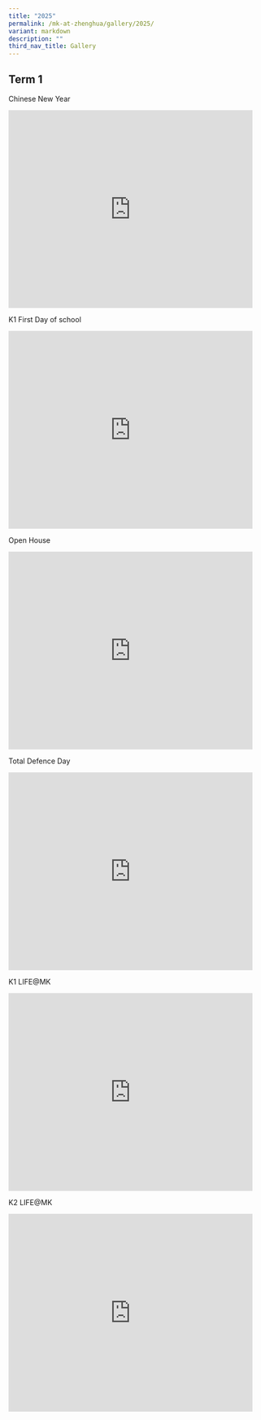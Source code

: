 ```yaml
---
title: "2025"
permalink: /mk-at-zhenghua/gallery/2025/
variant: markdown
description: ""
third_nav_title: Gallery
---
```

## Term 1
Chinese New Year
<iframe allowfullscreen="true" height="389" width="480" frameborder="0" src="https://docs.google.com/presentation/d/e/2PACX-1vRueydZTbac3qmG6_n4DY7XbNRHUuMjMV32DpG1i-hR4jrZ8NpLP1rkBCaXxEvMz_jXSqIaRM7gBald/pubembed?start=true&amp;loop=false&amp;delayms=3000"></iframe>

K1 First Day of school
<iframe allowfullscreen="true" height="389" width="480" frameborder="0" src="https://docs.google.com/presentation/d/e/2PACX-1vRiFL4oSF_Dd9ItS2X8tfm1LQ88IfUaWjl1hI2bqIo9K6c2BPk-WlK7WREn11soC140fzRAnGvWaLzw/pubembed?start=true&amp;loop=false&amp;delayms=3000"></iframe>

Open House
<iframe allowfullscreen="true" height="389" width="480" frameborder="0" src="https://docs.google.com/presentation/d/e/2PACX-1vQyenOwbWBrB930XuzKbUch3RxWZGtfQtq1KszdbiZaQH3xrSpQWJfS-oZ4X-6VbxaVsn-gN-XOcbgK/pubembed?start=true&amp;loop=false&amp;delayms=3000"></iframe>

Total Defence Day
<iframe allowfullscreen="true" height="389" width="480" frameborder="0" src="https://docs.google.com/presentation/d/e/2PACX-1vQ576-ike3oiz3hkVtr0tW1IhmYnEUVIiTCt7H5jVGxiNMzK033lrzCKFBisGzG5oe4tt9a1AxPl-Gh/pubembed?start=true&amp;loop=false&amp;delayms=3000"></iframe>

K1 LIFE@MK
<iframe allowfullscreen="true" height="389" width="480" frameborder="0" src="https://docs.google.com/presentation/d/e/2PACX-1vRG3Oio5OlaNh_Mpoi6oFvWZr4C0kqAb40UO9m3ekYWmN7xh2HH0H3gpkvUTyIRQULdBZ9cxYbEPFRA/pubembed?start=true&amp;loop=false&amp;delayms=3000"></iframe>

K2 LIFE@MK
<iframe allowfullscreen="true" height="389" width="480" frameborder="0" src="https://docs.google.com/presentation/d/e/2PACX-1vRJ2zE9cHq5NDhorUYrgk-t05FtR_bwJ-fZ3lFjrThPZRcFSzSbfdCc-gH9ieKgAQLXKH7vKrfkY8jQ/pubembed?start=true&amp;loop=false&amp;delayms=3000"></iframe>